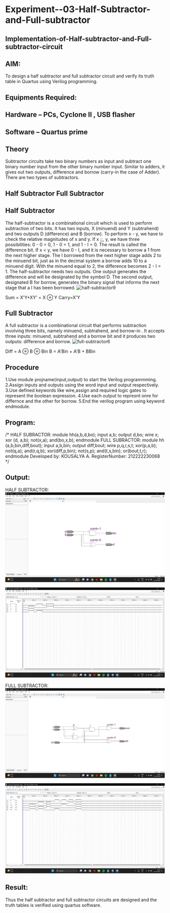 # Experiment--03-Half-Subtractor-and-Full-subtractor
## Implementation-of-Half-subtractor-and-Full-subtractor-circuit
## AIM:
To design a half subtractor and full subtractor circuit and verify its truth table in Quartus using Verilog programming.

## Equipments Required:
## Hardware – PCs, Cyclone II , USB flasher
## Software – Quartus prime
## Theory
Subtractor circuits take two binary numbers as input and subtract one binary number input from the other binary number input. Similar to adders, it gives out two outputs, difference and borrow (carry-in the case of Adder). There are two types of subtractors.

## Half Subtractor Full Subtractor
## Half Subtractor
The half-subtractor is a combinational circuit which is used to perform subtraction of two bits. It has two inputs, X (minuend) and Y (subtrahend) and two outputs D (difference) and B (borrow). To perform x - y, we have to check the relative magnitudes of x and y. If x ;;, y, we have three possibilities: 0 - 0 = 0, 1 - 0 = 1, and 1 - I = 0. The result is called the difference bit. If x < y, we have 0 - I, and it is necessary to borrow a 1 from the next higher stage. The I borrowed from the next higher stage adds 2 to the minuend bit, just as in the decimal system a borrow adds 10 to a minuend digit. With the minuend equal to 2, the difference becomes 2 - I = 1. The half-subtractor needs two outputs. One output generates the difference and will be designated by the symbol D. The second output, designated B for borrow, generates the binary signal that informs the next stage that a I has been borrowed.
![half-subtractor9](https://user-images.githubusercontent.com/36288975/166112538-58c3bc7c-ee5d-4e6a-ac8d-8e8328efe27a.png)


Sum = X'Y+XY' = X ⊕ Y
Carry=X'Y

## Full Subtractor
A full subtractor is a combinational circuit that performs subtraction involving three bits, namely minuend, subtrahend, and borrow-in . It accepts three inputs: minuend, subtrahend and a borrow bit and it produces two outputs: difference and borrow. 
![full-subtractor6](https://user-images.githubusercontent.com/36288975/166112541-24c68359-3de8-4674-ae22-8272ffc385ed.png)


Diff = A ⊕ B ⊕ Bin B = A'Bin + A'B + BBin

## Procedure

1.Use module projname(input,output) to start the Verilog programmming. 
2.Assign inputs and outputs using the word input and output respectively. 
3.Use defined keywords like wire,assign and required logic gates to represent the boolean expression. 
4.Use each output to represnt onre for differnce and the other for borrow. 
5.End the verilog program using keyword endmodule.

## Program:
/*
HALF SUBRACTOR:
module hh(a,b,d,bo);
input a,b;
output d,bo;
wire x;
xor (d, a,b);
not(x,a);
and(bo,x,b);
endmodule
FULL SUBRACTOR:
module hh (a,b,bin,diff,bout);
input a,b,bin;
output diff,bout;
wire p,q,r,s,t;
xor(p,a,b);
not(q,a);
and(r,q,b);
xor(diff,p,bin);
not(s,p);
and(t,s,bin);
or(bout,t,r);
endmodule
Developed by: KOUSALYA A.
RegisterNumber:  212222230068
*/

## Output:

HALF SUBTRACTOR:
![Experiment--03-Half-Subtractor-and-Full-subtractor](hs1.jpg)

![Experiment--03-Half-Subtractor-and-Full-subtractor](hs2.jpg)



FULL SUBTRACTOR:
![Experiment--03-Half-Subtractor-and-Full-subtractor](fs1.jpg)

![Experiment--03-Half-Subtractor-and-Full-subtractor](fs2.jpg)



## Result:
Thus the half subtractor and full subtractor circuits are designed and the truth tables is verified using quartus software.
